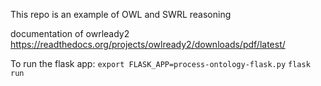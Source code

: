 This repo is an example of OWL and SWRL reasoning

documentation of owrleady2 https://readthedocs.org/projects/owlready2/downloads/pdf/latest/

To run the flask app:
`export FLASK_APP=process-ontology-flask.py`
`flask run`